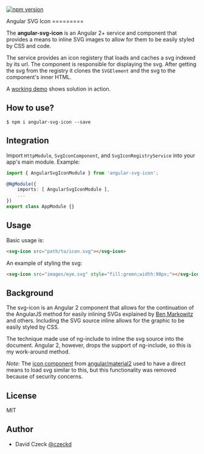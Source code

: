 [![npm version](https://badge.fury.io/js/angular-svg-icon.svg)](https://badge.fury.io/js/angular-svg-icon)

Angular SVG Icon =========

The **angular-svg-icon** is an Angular 2+ service and component that provides a 
means to inline SVG images to allow for them to be easily styled by CSS and 
code.

The service provides an icon registery that loads and caches a svg indexed by 
its url. The component is responsible for displaying the svg. After getting the 
svg from the registry it clones the `SVGElement` and the svg to the component's 
inner HTML.

A [working demo](http://czeckd.github.io/angular-svg-icon/demo/) shows solution 
in action.

## How to use?
```
$ npm i angular-svg-icon --save
```

## Integration

Import `HttpModule`, `SvgIconComponent`, and `SvgIconRegistryService` into your
app's main module. Example:

```typescript
import { AngularSvgIconModule } from 'angular-svg-icon';

@NgModule({
    imports: [ AngularSvgIconModule ],
    ...
})
export class AppModule {}
```
## Usage
Basic usage is:
```html
<svg-icon src="path/to/icon.svg"></svg-icon>
```
An example of styling the svg:
```html
<svg-icon src="images/eye.svg" style="fill:green;width:90px;"></svg-icon>
```

## Background

The svg-icon is an Angular 2 component that allows for the continuation of the 
AngularJS method for easily inlining SVGs explained by [Ben 
Markowitz](https://www.mobomo.com/2014/09/angular-js-svg/) and others. Including 
the SVG source inline allows for the graphic to be easily styled by CSS.

The technique made use of ng-include to inline the svg source into the document. 
Angular 2, however, drops the support of ng-include, so this is my work-around 
method.

*Note:* The [icon 
component](https://www.npmjs.com/package/@angular2-material/icon) from 
[angular/material2](https://github.com/angular/material2) used to have a direct 
means to load svg similar to this, but this functionality was removed because of 
security concerns.

## License

MIT


## Author
- David Czeck [@czeckd](https://github/czeckd)

